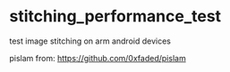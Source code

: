 # stitching_performance_test
test image stitching on arm android devices

pislam from: https://github.com/0xfaded/pislam
